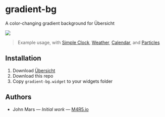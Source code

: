 # gradient-bg

A color-changing gradient background for Übersicht

![](sample-usage.png)

> Example usage, with [Simple Clock](http://tracesof.net/uebersicht-widgets/#simple-clock), [Weather](http://tracesof.net/uebersicht-widgets/#weather), [Calendar](http://tracesof.net/uebersicht-widgets/#calendar), and [Particles](http://tracesof.net/uebersicht-widgets/#particles_widget)

## Installation

1.  Download [Übersicht](http://tracesof.net/uebersicht/)
1.  Download this repo
1.  Copy `gradient-bg.widget` to your widgets folder

## Authors

*   John Mars — _Initial work_ — [M4R5.io](http://m4r5.io)
